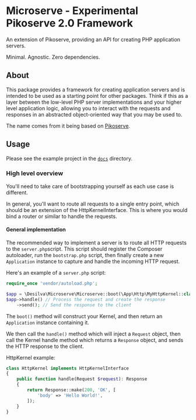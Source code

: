 # Microserve - Experimental Pikoserve 2.0 Framework

An extension of Pikoserve, providing an API for creating PHP application servers.

Minimal. Agnostic. Zero dependencies.

## About

This package provides a framework for creating application servers and is intended to be
used as a starting point for other packages. Think if this as a layer between the low-level
PHP server implementations and your higher level application logic, allowing you to interact
with the requests and responses in an abstracted object-oriented way that you may be used to.

The name comes from it being based on [Pikoserve](https://github.com/caendesilva/pikoserve).

## Usage

Please see the example project in the [`docs`](docs/README.md) directory.

### High level overview

You'll need to take care of bootstrapping yourself as each use case is different.

In general, you'll want to route all requests to a single entry point, which should
be an extension of the HttpKernelInterface. This is where you would bind a router
or similar to handle the requests.

#### General implementation

The recommended way to implement a server  is to route all HTTP requests to the `server.php`script.
This script should register the Composer autoloader, run the `bootstrap.php` script, then finally
create a new `Application` instance to capture and handle the incoming HTTP request.

Here's an example of a `server.php` script:
```php
require_once 'vendor/autoload.php';

$app = \Desilva\Microserve\Microserve::boot(\App\Http\MyHttpKernel::class);
$app->handle() // Process the request and create the response
    ->send(); // Send the response to the client
```

The `boot()` method will construct your Kernel, and then return an `Application` instance containing it.

We then call the `handle()` method which will inject a `Request` object, then call the Kernel handle method
which returns a `Response` object, and sends the HTTP response to the client.

HttpKernel example:
```php
class HttpKernel implements HttpKernelInterface
{
    public function handle(Request $request): Response
    {
        return Response::make(200, 'OK', [
            'body' => 'Hello World!',
        ]);
    }
}
```
